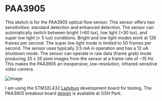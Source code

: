 # PAA3905

 This sketch is for the PAA3905 optical flow sensor. This sensor offers two sensitivities:
 standard detection and enhanced detection. The sensor can automatically switch between bright (>60 lux), 
 low light (>30 lux), and super low light (> 5 lux) conditions. Bright and low light modes work at 126 frames per second. 
 The super low light mode is limited to 50 frames per second. The sensor uses typically 3.5 mA in operation and has a 12 uA shutdown mode.
 The sensor can operate in raw data (frame grab) mode producing 35 x 35 pixel images from the sensor at a frame rate of
 ~15 Hz. This makes the PAA3905 an inexpensive, low-resolution, infrared-sensitive video camera.
 
 ![image](https://user-images.githubusercontent.com/6698410/130867936-83a9b875-73ed-4f13-b8b0-949b0c427e26.jpg)
 
 I am using the STM32L432 [Ladybug](https://www.tindie.com/products/tleracorp/ladybug-stm32l432-development-board/) development board for testing. The PAA3905 breakout board [design](https://oshpark.com/shared_projects/lCUt7xVA) is available at OSH Park.
